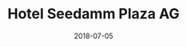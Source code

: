 ﻿---
title:          "Hotel Seedamm Plaza AG"
date:           "2018-07-05"
draft:          false
robotsExclude:  true
---
